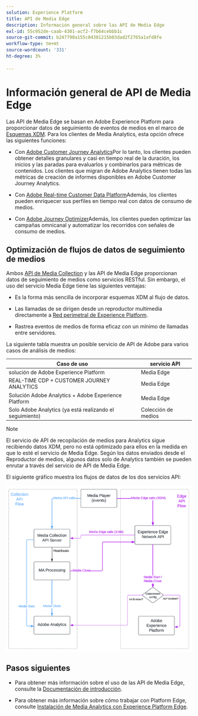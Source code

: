 ```yaml
---
solution: Experience Platform
title: API de Media Edge
description: Información general sobre las API de Media Edge
exl-id: 55c952de-caab-4301-acf2-f7b64cebbb1c
source-git-commit: b247790a155c04301215b03dad2f2765a1afd8fe
workflow-type: tm+mt
source-wordcount: '331'
ht-degree: 3%

---
```


# Información general de API de Media Edge

Las API de Media Edge se basan en Adobe Experience Platform para proporcionar datos de seguimiento de eventos de medios en el marco de [Esquemas XDM](https://experienceleague.adobe.com/docs/experience-platform/xdm/home.html#:~:text=Experience%20Data%20Model%20(XDM)%2C,the%20power%20of%20digital%20experiences). Para los clientes de Media Analytics, esta opción ofrece las siguientes funciones:

* Con [Adobe Customer Journey Analytics](https://experienceleague.adobe.com/docs/analytics-platform/using/cja-overview/cja-overview.html?lang=es)Por lo tanto, los clientes pueden obtener detalles granulares y casi en tiempo real de la duración, los inicios y las paradas para evaluarlos y combinarlos para métricas de contenidos. Los clientes que migran de Adobe Analytics tienen todas las métricas de creación de informes disponibles en Adobe Customer Journey Analytics.

* Con [Adobe Real-time Customer Data Platform](https://experienceleague.adobe.com/docs/experience-platform/rtcdp/overview.html?lang=es)Además, los clientes pueden enriquecer sus perfiles en tiempo real con datos de consumo de medios.

* Con [Adobe Journey Optimizer](https://experienceleague.adobe.com/docs/journey-optimizer/using/get-started/get-started.html?lang=es)Además, los clientes pueden optimizar las campañas omnicanal y automatizar los recorridos con señales de consumo de medios.


## Optimización de flujos de datos de seguimiento de medios

Ambos [API de Media Collection](https://experienceleague.adobe.com/docs/media-analytics/using/implementation/streaming-media-apis/mc-api-overview.html#media-tracking-data-flows) y las API de Media Edge proporcionan datos de seguimiento de medios como servicios RESTful. Sin embargo, el uso del servicio Media Edge tiene las siguientes ventajas:

* Es la forma más sencilla de incorporar esquemas XDM al flujo de datos.

* Las llamadas de se dirigen desde un reproductor multimedia directamente a [Red perimetral de Experience Platform](https://experienceleague.adobe.com/docs/experience-platform/edge-network-server-api/overview.html?lang=es).

* Rastrea eventos de medios de forma eficaz con un mínimo de llamadas entre servidores.

La siguiente tabla muestra un posible servicio de API de Adobe para varios casos de análisis de medios:

| Caso de uso | servicio API |
| -------- | ----------- |
| solución de Adobe Experience Platform | Media Edge |
| REAL-TIME CDP + CUSTOMER JOURNEY ANALYTICS | Media Edge |
| Solución Adobe Analytics + Adobe Experience Platform | Media Edge |
| Solo Adobe Analytics (ya está realizando el seguimiento) | Colección de medios |

>[!NOTE]
>
> El servicio de API de recopilación de medios para Analytics sigue recibiendo datos XDM, pero no está optimizado para ellos en la medida en que lo esté el servicio de Media Edge. Según los datos enviados desde el Reproductor de medios, algunos datos solo de Analytics también se pueden enrutar a través del servicio de API de Media Edge.

El siguiente gráfico muestra los flujos de datos de los dos servicios API:

![Flujos de datos de Media Analytics](../assets/edge-api-dataflow.png)

## Pasos siguientes

* Para obtener más información sobre el uso de las API de Media Edge, consulte la [Documentación de introducción](getting-started.md).

* Para obtener más información sobre cómo trabajar con Platform Edge, consulte [Instalación de Media Analytics con Experience Platform Edge](https://experienceleague.adobe.com/docs/media-analytics/using/implementation/implementation-edge.html).
